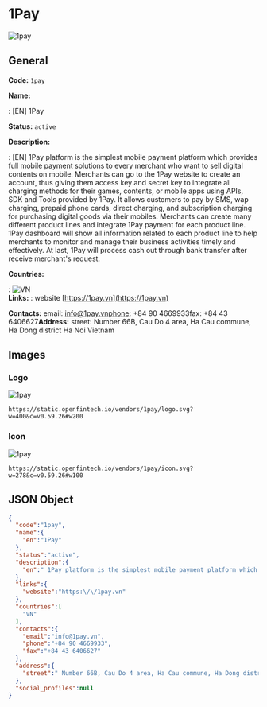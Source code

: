 
# 1Pay 
![1pay](https://static.openfintech.io/vendors/1pay/logo.svg?w=400&c=v0.59.26#w200)  

## General 
 
**Code:** `1pay` 
 
**Name:** 
 
:	[EN] 1Pay 
 
**Status:** `active` 
 
**Description:** 
 
: [EN]  1Pay platform is the simplest mobile payment platform which provides full mobile payment solutions to every merchant who want to sell digital contents on mobile. Merchants can go to the 1Pay website to create an account, thus giving them access key and secret key to integrate all charging methods for their games, contents, or mobile apps using APIs, SDK and Tools provided by 1Pay. It allows customers to pay by SMS, wap charging, prepaid phone cards, direct charging, and subscription charging for purchasing digital goods via their mobiles. Merchants can create many different product lines and integrate 1Pay payment for each product line. 1Pay dashboard will show all information related to each product line to help merchants to monitor and manage their business activities timely and effectively. At last, 1Pay will process cash out through bank transfer after receive merchant's request.   
 
 
**Countries:** 
 
:	![VN](https://cdnjs.cloudflare.com/ajax/libs/flag-icon-css/3.3.0/flags/4x3/vn.svg#w24)  
**Links:** 
: website [https://1pay.vn](https://1pay.vn) 
 
**Contacts:** 
email: info@1pay.vnphone: +84 90 4669933fax: +84 43 6406627**Address:** 
street:  Number 66B, Cau Do 4 area, Ha Cau commune, Ha Dong district Ha Noi Vietnam  

## Images 

### Logo 
 
![1pay](https://static.openfintech.io/vendors/1pay/logo.svg?w=400&c=v0.59.26#w200)  

```
https://static.openfintech.io/vendors/1pay/logo.svg?w=400&c=v0.59.26#w200
```  

### Icon 
 
![1pay](https://static.openfintech.io/vendors/1pay/icon.svg?w=278&c=v0.59.26#w100)  

```
https://static.openfintech.io/vendors/1pay/icon.svg?w=278&c=v0.59.26#w100
```  

## JSON Object 

```json
{
  "code":"1pay",
  "name":{
    "en":"1Pay"
  },
  "status":"active",
  "description":{
    "en":" 1Pay platform is the simplest mobile payment platform which provides full mobile payment solutions to every merchant who want to sell digital contents on mobile. Merchants can go to the 1Pay website to create an account, thus giving them access key and secret key to integrate all charging methods for their games, contents, or mobile apps using APIs, SDK and Tools provided by 1Pay. It allows customers to pay by SMS, wap charging, prepaid phone cards, direct charging, and subscription charging for purchasing digital goods via their mobiles. Merchants can create many different product lines and integrate 1Pay payment for each product line. 1Pay dashboard will show all information related to each product line to help merchants to monitor and manage their business activities timely and effectively. At last, 1Pay will process cash out through bank transfer after receive merchant's request.\u00a0 "
  },
  "links":{
    "website":"https:\/\/1pay.vn"
  },
  "countries":[
    "VN"
  ],
  "contacts":{
    "email":"info@1pay.vn",
    "phone":"+84 90 4669933",
    "fax":"+84 43 6406627"
  },
  "address":{
    "street":" Number 66B, Cau Do 4 area, Ha Cau commune, Ha Dong district Ha Noi Vietnam "
  },
  "social_profiles":null
}
```  
